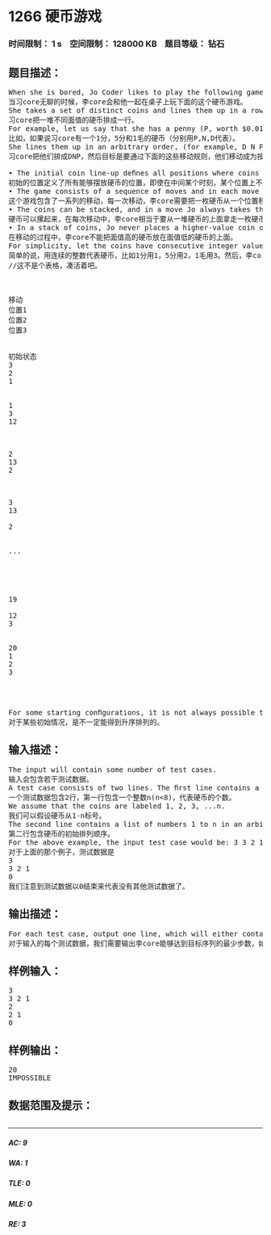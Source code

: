 # 1266 硬币游戏   
### 时间限制： 1 s&nbsp;&nbsp;&nbsp;&nbsp;空间限制： 128000 KB&nbsp;&nbsp;&nbsp;&nbsp;题目等级： 钻石  
## 题目描述：  

<pre>
When she is bored, Jo Coder likes to play the following game with coins on a table.
当习core无聊的时候，李core会和他一起在桌子上玩下面的这个硬币游戏。
She takes a set of distinct coins and lines them up in a row.
习core把一堆不同面值的硬币排成一行。
For example, let us say that she has a penny (P, worth $0.01), a nickel (N, worth $0.05), and a dime (D, worth $0.10).
比如，如果说习core有一个1分，5分和1毛的硬币（分别用P,N,D代表）。
She lines them up in an arbitrary order, (for example, D N P), and then moves them around with the goal of placing them in strictly increasing order by value, that is P N D (i.e., $0.01, $0.05, $0.10). She has particular rules that she follows:
习core把他们排成DNP，然后目标是要通过下面的这些移动规则，他们移动成为按照面值升序的排列PND。
  
• The initial coin line-up deﬁnes all positions where coins can be placed. That is, no additional positions can be added later, and even if one of the positions does not have a coin on it at some point, the position still exists.
初始的位置定义了所有能够摆放硬币的位置，即使在中间某个时刻，某个位置上不存在硬币，这个位置也是存在的。
• The game consists of a sequence of moves and in each move Jo moves a coin from one position to an adjacent position.
这个游戏包含了一系列的移动，每一次移动，李core需要把一枚硬币从一个位置移动到相邻的一个位置中。
• The coins can be stacked, and in a move Jo always takes the top coin from one stack and moves it to the top of another stack.
硬币可以摞起来，在每次移动中，李core相当于要从一堆硬币的上面拿走一枚硬币放在另外一堆硬币的最上面。
• In a stack of coins, Jo never places a higher-value coin on top of a lower-value coin.
在移动的过程中，李core不能把面值高的硬币放在面值低的硬币的上面。
For simplicity, let the coins have consecutive integer values (e.g., denote the penny as 1, nickel as 2, and dime as 3). Then, in the above example, Jo could play the game in the following way in 20 moves (where XY denotes that coin X is on top of coin Y):
简单的说，用连续的整数代表硬币，比如1分用1，5分用2，1毛用3。然后，李core可以用如下的20步移动来玩这个游戏。（XY代表X放在Y的上面）
//这不是个表格，凑活着吧。



移动
位置1
位置2
位置3


初始状态
3
2
1


1
3
12
 


2
13
2
 


3
13
 
2


...
 
 
 


19
 
12
3


20
1
2
3



 
For some starting conﬁgurations, it is not always possible to obtain the goal of strictly increasing order.
对于某些初始情况，是不一定能得到升序排列的。
</pre>
  
  
## 输入描述：  

<pre>
The input will contain some number of test cases.
输入会包含若干测试数据。
A test case consists of two lines. The ﬁrst line contains a positive integer n (n < 8), which is the number of coins.
一个测试数据包含2行，第一行包含一个整数n(n<8)，代表硬币的个数。
We assume that the coins are labeled 1, 2, 3, ...n.
我们可以假设硬币从1-n标号。
The second line contains a list of numbers 1 to n in an arbitrary order, which represents the initial coin conﬁguration.
第二行包含硬币的初始排列顺序。
For the above example, the input test case would be: 3 3 2 1 The end of test cases is indicated by 0 on a line by itself.
对于上面的那个例子，测试数据是
3
3 2 1
0
我们注意到测试数据以0结束来代表没有其他测试数据了。
</pre>
  
  
## 输出描述：  

<pre>
For each test case, output one line, which will either contain the minimal number of moves in which Jo can achieve the goal coin line-up, or, if it is not possible to achieve the goal coin line-up, IMPOSSIBLE.
对于输入的每个测试数据，我们需要输出李core能够达到目标序列的最少步数，如果不能达到目标序列的话，输出IMPOSSIBLE。
</pre>
  
  
## 样例输入：  

<pre>
3
3 2 1
2
2 1
0
</pre>
  
  
## 样例输出：  

<pre>
20
IMPOSSIBLE
</pre>
  
  
## 数据范围及提示：  

<pre>
</pre>
  
  
***  

##### AC: 9  
##### WA: 1  
##### TLE: 0  
##### MLE: 0  
##### RE: 3  
